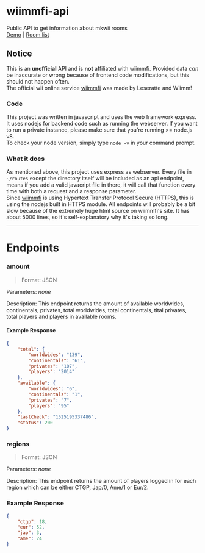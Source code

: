 # wiimmfi-api
Public API to get information about mkwii rooms<br/>
<a href="https://wiimmfi.glitch.me/">Demo</a> | <a href="https://wiimmfi.de/mkw/list">Room list</a>

## Notice
This is an **unofficial** API and is **not** affiliated with wiimmfi. Provided data *can* be inaccurate or wrong because of frontend code modifications, but this should not happen often.<br/>
The official wii online service <a href="https://wiimmfi.de/">wiimmfi</a> was made by Leseratte and Wiimm! 

### Code
This project was written in javascript and uses the web framework express. It uses nodejs for backend code such as running the webserver.
If you want to run a private instance, please make sure that you're running >= node.js v8.<br/>
To check your node version, simply type `node -v` in your command prompt.

### What it does
As mentioned above, this project uses express as webserver. Every file in `~/routes` except the directory itself will be included as an api endpoint, means if you add a valid javacript file in there, it will call that function every time with both a request and a response parameter.<br/>
Since <a href="https://wiimmfi.de/">wiimmfi</a> is using Hypertext Transfer Protocol Secure (HTTPS), this is using the nodejs built in HTTPS module. 
All endpoints will probably be a bit slow because of the extremely huge html source on wiimmfi's site. It has about 5000 lines, so it's self-explanatory why it's taking so long.

------
# Endpoints

### amount
> Format: JSON

Parameters: *none*

Description: This endpoint returns the amount of available worldwides, continentals, privates, total worldwides, total continentals, tital privates, total players and players in available rooms.
#### Example Response
```json
{
    "total": {
        "worldwides": "139",
        "continentals": "61",
        "privates": "107",
        "players": "2014"
    },
    "available": {
        "worldwides": "6",
        "continentals": "1",
        "privates": "7",
        "players": "95"
    },
    "lastCheck": "1525195337486",
    "status": 200
}
```

### regions
> Format: JSON

Parameters: *none*

Description: This endpoint returns the amount of players logged in for each region which can be either CTGP, Jap/0, Ame/1 or Eur/2.
### Example Response
```json
{
    "ctgp": 18,
    "eur": 52,
    "jap": 3,
    "ame": 24
}
```
